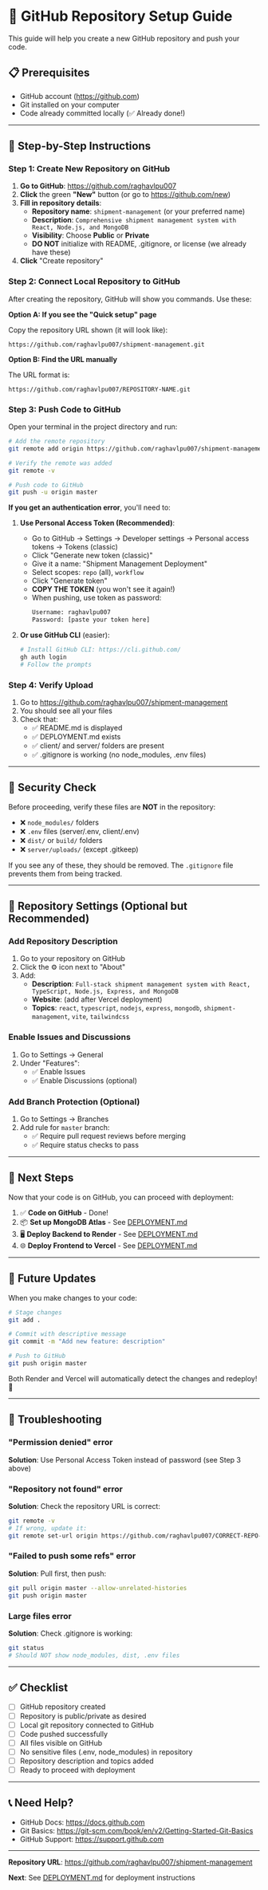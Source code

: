 # 🐙 GitHub Repository Setup Guide

This guide will help you create a new GitHub repository and push your code.

## 📋 Prerequisites

- GitHub account (https://github.com)
- Git installed on your computer
- Code already committed locally (✅ Already done!)

---

## 🚀 Step-by-Step Instructions

### Step 1: Create New Repository on GitHub

1. **Go to GitHub**: https://github.com/raghavlpu007
2. **Click** the green **"New"** button (or go to https://github.com/new)
3. **Fill in repository details**:
   - **Repository name**: `shipment-management` (or your preferred name)
   - **Description**: `Comprehensive shipment management system with React, Node.js, and MongoDB`
   - **Visibility**: Choose **Public** or **Private**
   - **DO NOT** initialize with README, .gitignore, or license (we already have these)
4. **Click** "Create repository"

### Step 2: Connect Local Repository to GitHub

After creating the repository, GitHub will show you commands. Use these:

**Option A: If you see the "Quick setup" page**

Copy the repository URL shown (it will look like):
```
https://github.com/raghavlpu007/shipment-management.git
```

**Option B: Find the URL manually**

The URL format is:
```
https://github.com/raghavlpu007/REPOSITORY-NAME.git
```

### Step 3: Push Code to GitHub

Open your terminal in the project directory and run:

```bash
# Add the remote repository
git remote add origin https://github.com/raghavlpu007/shipment-management.git

# Verify the remote was added
git remote -v

# Push code to GitHub
git push -u origin master
```

**If you get an authentication error**, you'll need to:

1. **Use Personal Access Token (Recommended)**:
   - Go to GitHub → Settings → Developer settings → Personal access tokens → Tokens (classic)
   - Click "Generate new token (classic)"
   - Give it a name: "Shipment Management Deployment"
   - Select scopes: `repo` (all), `workflow`
   - Click "Generate token"
   - **COPY THE TOKEN** (you won't see it again!)
   - When pushing, use token as password:
     ```bash
     Username: raghavlpu007
     Password: [paste your token here]
     ```

2. **Or use GitHub CLI** (easier):
   ```bash
   # Install GitHub CLI: https://cli.github.com/
   gh auth login
   # Follow the prompts
   ```

### Step 4: Verify Upload

1. Go to https://github.com/raghavlpu007/shipment-management
2. You should see all your files
3. Check that:
   - ✅ README.md is displayed
   - ✅ DEPLOYMENT.md exists
   - ✅ client/ and server/ folders are present
   - ✅ .gitignore is working (no node_modules, .env files)

---

## 🔐 Security Check

Before proceeding, verify these files are **NOT** in the repository:

- ❌ `node_modules/` folders
- ❌ `.env` files (server/.env, client/.env)
- ❌ `dist/` or `build/` folders
- ❌ `server/uploads/` (except .gitkeep)

If you see any of these, they should be removed. The `.gitignore` file prevents them from being tracked.

---

## 📝 Repository Settings (Optional but Recommended)

### Add Repository Description

1. Go to your repository on GitHub
2. Click the ⚙️ icon next to "About"
3. Add:
   - **Description**: `Full-stack shipment management system with React, TypeScript, Node.js, Express, and MongoDB`
   - **Website**: (add after Vercel deployment)
   - **Topics**: `react`, `typescript`, `nodejs`, `express`, `mongodb`, `shipment-management`, `vite`, `tailwindcss`

### Enable Issues and Discussions

1. Go to Settings → General
2. Under "Features":
   - ✅ Enable Issues
   - ✅ Enable Discussions (optional)

### Add Branch Protection (Optional)

1. Go to Settings → Branches
2. Add rule for `master` branch:
   - ✅ Require pull request reviews before merging
   - ✅ Require status checks to pass

---

## 🎯 Next Steps

Now that your code is on GitHub, you can proceed with deployment:

1. ✅ **Code on GitHub** - Done!
2. 📦 **Set up MongoDB Atlas** - See [DEPLOYMENT.md](DEPLOYMENT.md#database-setup-mongodb-atlas)
3. 🖥️ **Deploy Backend to Render** - See [DEPLOYMENT.md](DEPLOYMENT.md#backend-deployment-render)
4. 🌐 **Deploy Frontend to Vercel** - See [DEPLOYMENT.md](DEPLOYMENT.md#frontend-deployment-vercel)

---

## 🔄 Future Updates

When you make changes to your code:

```bash
# Stage changes
git add .

# Commit with descriptive message
git commit -m "Add new feature: description"

# Push to GitHub
git push origin master
```

Both Render and Vercel will automatically detect the changes and redeploy! 🚀

---

## 🐛 Troubleshooting

### "Permission denied" error

**Solution**: Use Personal Access Token instead of password (see Step 3 above)

### "Repository not found" error

**Solution**: Check the repository URL is correct:
```bash
git remote -v
# If wrong, update it:
git remote set-url origin https://github.com/raghavlpu007/CORRECT-REPO-NAME.git
```

### "Failed to push some refs" error

**Solution**: Pull first, then push:
```bash
git pull origin master --allow-unrelated-histories
git push origin master
```

### Large files error

**Solution**: Check .gitignore is working:
```bash
git status
# Should NOT show node_modules, dist, .env files
```

---

## ✅ Checklist

- [ ] GitHub repository created
- [ ] Repository is public/private as desired
- [ ] Local git repository connected to GitHub
- [ ] Code pushed successfully
- [ ] All files visible on GitHub
- [ ] No sensitive files (.env, node_modules) in repository
- [ ] Repository description and topics added
- [ ] Ready to proceed with deployment

---

## 📞 Need Help?

- GitHub Docs: https://docs.github.com
- Git Basics: https://git-scm.com/book/en/v2/Getting-Started-Git-Basics
- GitHub Support: https://support.github.com

---

**Repository URL**: https://github.com/raghavlpu007/shipment-management

**Next**: See [DEPLOYMENT.md](DEPLOYMENT.md) for deployment instructions

